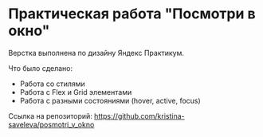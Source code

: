 # Практическая работа "Посмотри в окно"

Верстка выполнена по дизайну Яндекс Практикум.

Что было сделано:

* Работа со стилями
* Работа с Flex и Grid элементами
* Работа с разными состояниями (hover, active, focus)

Ссылка на репозиторий: https://github.com/kristina-saveleva/posmotri_v_okno
